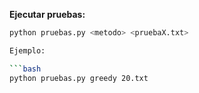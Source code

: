 **Ejecutar pruebas:**

```bash
python pruebas.py <metodo> <pruebaX.txt>

Ejemplo: 

```bash
python pruebas.py greedy 20.txt 
